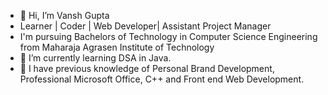- 👋 Hi, I’m Vansh Gupta
- Learner | Coder | Web Developer| Assistant Project Manager
- I'm pursuing Bachelors of Technology in Computer Science Engineering from Maharaja Agrasen Institute of Technology  
- 👀 I’m currently learning DSA in Java.  
- 🌱 I have previous knowledge of Personal Brand Development, Professional Microsoft Office, C++ and Front end Web Development. 

<!---
VANSH22-VG/VANSH22-VG is a ✨ special ✨ repository because its `README.md` (this file) appears on your GitHub profile.
You can click the Preview link to take a look at your changes.
--->
